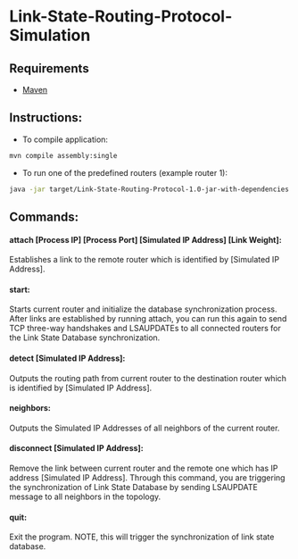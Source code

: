 # Link-State-Routing-Protocol-Simulation

## Requirements
* [Maven](https://maven.apache.org/)

## Instructions:
* To compile application:
```bash
mvn compile assembly:single
```
* To run one of the predefined routers (example router 1):
```bash
java -jar target/Link-State-Routing-Protocol-1.0-jar-with-dependencies.jar conf/router1.conf
```

## Commands:
#### attach [Process IP] [Process Port] [Simulated IP Address] [Link Weight]: <br>
Establishes a link to the remote router which is identified by [Simulated IP Address].

#### start:<br>
Starts current router and initialize the database synchronization process. After links are established by running attach, you can run this again to send TCP three-way handshakes and LSAUPDATEs to all connected routers for the Link State Database synchronization.

#### detect [Simulated IP Address]:<br>
Outputs the routing path from current router to the destination router which is identified by [Simulated IP Address].

#### neighbors:<br>
Outputs the Simulated IP Addresses of all neighbors of the current router.

#### disconnect [Simulated IP Address]:<br>
Remove the link between current router and the remote one which has IP address [Simulated IP Address]. Through this command, you are triggering the synchronization of Link State Database by sending LSAUPDATE message to all neighbors in the topology.

#### quit:
Exit the program. NOTE, this will trigger the synchronization of link state database.
